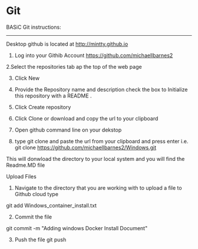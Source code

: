 # Git
BASiC Git instructions:


******************************************************************
Desktop github is located at http://mintty.github.io

1. Log into your Githib Account
https://github.com/michaellbarnes2


2.Select the repositories tab ap the top of the web page


3. Click New

4. Provide the Repository name and description
check the box to Initialize this repository with a README .

5. Click Create repository


6. Click Clone or download and copy the url to your clipboard

7. Open github command line on your dekstop

8. type git clone  and paste the url from your clipboard and press enter
i.e. git clone https://github.com/michaellbarnes2/Windows.git

This will donwload the directory to your local system and you will find the Readme.MD file


Upload Files

1. Navigate to the directory that you are working with 
to upload a file to Github cloud  type

git add Windows_container_install.txt


2.  Commit the file

git commit -m "Adding windows Docker Install Document"


3. Push the file
git push

